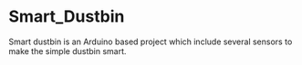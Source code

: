 # Smart_Dustbin
Smart dustbin is an Arduino based project which include several sensors to make the simple dustbin smart.
